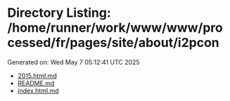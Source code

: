 # Directory Listing: /home/runner/work/www/www/processed/fr/pages/site/about/i2pcon
Generated on: Wed May  7 05:12:41 UTC 2025

- [2015.html.md](2015.html.md)
- [README.md](README.md)
- [index.html.md](index.html.md)
